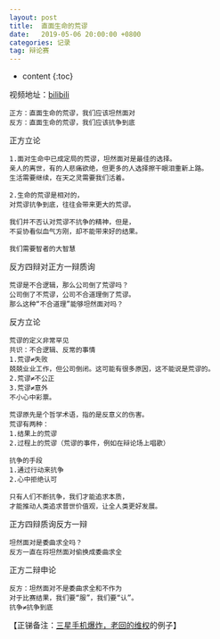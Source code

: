 ```yaml
---
layout: post
title:  直面生命的荒谬
date:   2019-05-06 20:00:00 +0800
categories: 记录
tag: 辩论赛
---
```


* content
{:toc}

视频地址：[bilibili](https://www.bilibili.com/video/av13310005/)

	正方：直面生命的荒谬，我们应该坦然面对
	反方：直面生命的荒谬，我们应该抗争到底

正方立论

	1.面对生命中已成定局的荒谬，坦然面对是最佳的选择。
	亲人的离世，有的人悲痛欲绝，但更多的人选择擦干眼泪重新上路。
	生活需要继续，在天之灵需要我们活着。

	2.生命的荒谬是相对的，
	对荒谬抗争到底，往往会带来更大的荒谬。

	我们并不否认对荒谬不抗争的精神，但是，
	不妥协看似血气方刚，却不能带来好的结果。

	我们需要智者的大智慧

反方四辩对正方一辩质询

	荒谬是不合逻辑，那么公司倒了荒谬吗？
	公司倒了不荒谬，公司不合道理倒了荒谬。
	那么这种“不合道理”能够坦然面对吗？

反方立论

	荒谬的定义非常罕见
	共识：不合逻辑、反常的事情
	1.荒谬≠失败
	兢兢业业工作，但公司倒闭。这可能有很多原因，这不能说是荒谬的。
	2.荒谬≠不公正
	3.荒谬≠意外
	不小心中彩票。

	荒谬原先是个哲学术语，指的是反意义的伤害。
	荒谬有两种：
	1.结果上的荒谬
	2.过程上的荒谬（荒谬的事件，例如在辩论场上唱歌）

	抗争的手段
	1.通过行动来抗争
	2.心中拒绝认可

	只有人们不断抗争，我们才能追求本质，
	才能推动人类追求普世价值观，让全人类更好发展。

正方四辩质询反方一辩

	坦然面对是委曲求全吗？
	反方一直在将坦然面对偷换成委曲求全

正方二辩申论

	反方：坦然面对不是委曲求全和不作为
	对于比赛结果，我们要“服”，我们要“认”。
	抗争≠抗争到底

【正锑备注：[三星手机爆炸，老回的维权](https://www.thepaper.cn/newsDetail_forward_1886112)的例子】